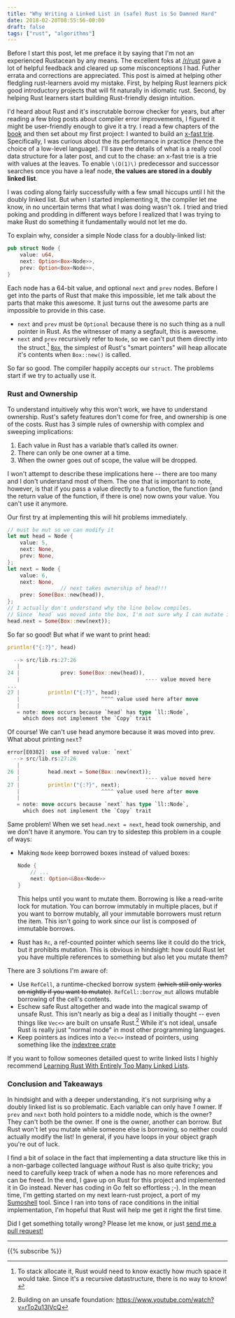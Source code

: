 ```yaml
---
title: "Why Writing a Linked List in (safe) Rust is So Damned Hard" 
date: 2018-02-20T08:55:56-08:00
draft: false
tags: ["rust", "algorithms"]
---
```

Before I start this post, let me preface it by saying that I'm not an experienced Rustacean by any means. The excellent foks at [/r/rust](https://www.reddit.com/r/rust/) gave a lot of helpful feedback and cleared up some misconceptions I had. Futher errata and corrections are appreciated. This post is aimed at helping other fledgling rust-learners avoid my mistake. First, by helping Rust learners pick good introductory projects that will fit naturally in idiomatic rust. Second, by helping Rust learners start building Rust-friendly design intuition.

I'd heard about Rust and it's inscrutable borrow checker for years, but after reading a few blog posts about compiler error improvements, I figured it might be user-friendly enough to give it a try. I read a few chapters of the [book](https://doc.rust-lang.org/book/second-edition/) and then set about my first project: I wanted to build an [x-fast trie](https://en.wikipedia.org/wiki/X-fast_trie). Specifically, I was curious about the its performance in practice (hence the choice of a low-level language). I'll save the details of what is a really cool data structure for a later post, and cut to the chase: an x-fast trie is a trie with values at the leaves. To enable `\(O(1)\)` predecessor and successor searches once you have a leaf node, **the values are stored in a doubly linked list**. 

I was coding along fairly successfully with a few small hiccups until I hit the doubly linked list. But when I started implementing it, the compiler let me know, in no uncertain terms that what I was doing wasn't ok. I tried and tried poking and prodding in different ways before I realized that I was trying to make Rust do something it fundamentally would not let me do.

To explain why, consider a simple Node class for a doubly-linked list:
```rust
pub struct Node {
    value: u64,
    next: Option<Box<Node>>,
    prev: Option<Box<Node>>,
}
```

Each node has a 64-bit value, and optional `next` and `prev` nodes. Before I get into the parts of Rust that make this impossible, let me talk about the parts that make this awesome. It just turns out the awesome parts are impossible to provide in this case. 

- `next` and `prev` must be `Optional` because there is no such thing as a null pointer in Rust. As the witnesser of many a segfault, this is awesome.
- `next` and `prev` recursively refer to `Node`, so we can't put them directly into the struct.[^1] [`Box`](https://doc.rust-lang.org/std/boxed/struct.Box.html), the simplest of Rust's "smart pointers" will heap allocate it's contents when `Box::new()` is called.

So far so good. The compiler happily accepts our `struct`. The problems start if we try to actually use it.

### Rust and Ownership
To understand intuitively why this won't work, we have to understand ownership. Rust's safety features don't come for free, and ownership is one of the costs. Rust has 3 simple rules of ownership with complex and sweeping implications:

1. Each value in Rust has a variable that’s called its owner.
2. There can only be one owner at a time.
3. When the owner goes out of scope, the value will be dropped.

I won't attempt to describe these implications here -- there are too many and I don't understand most of them. The one that is important to note, however, is that if you pass a value directly to a function, the function (and the return value of the function, if there is one) now owns your value. You can't use it anymore.

Our first try at implementing this will hit problems immediately.
```rust
// must be mut so we can modify it
let mut head = Node {
    value: 5,
    next: None,
    prev: None,
};
let next = Node {
    value: 6,
    next: None,
                 // next takes ownership of head!!!
    prev: Some(Box::new(head)),
};
// I actually don't understand why the line below compiles. 
// Since `head` was moved into the box, I'm not sure why I can mutate it.
head.next = Some(Box::new(next));
```
So far so good! But what if we want to print head:
```rust
println!("{:?}", head)
```

```rust
  --> src/lib.rs:27:26
   |
24 |             prev: Some(Box::new(head)),
   |                                        ---- value moved here
...
27 |         println!("{:?}", head);
   |                          ^^^^ value used here after move
   |
   = note: move occurs because `head` has type `ll::Node`, 
     which does not implement the `Copy` trait
```

Of course! We can't use head anymore because it was moved into prev. What about printing `next`?
```rust
error[E0382]: use of moved value: `next`
  --> src/lib.rs:27:26
   |
26 |         head.next = Some(Box::new(next));
   |                                        ---- value moved here
27 |         println!("{:?}", next);
   |                          ^^^^ value used here after move
   |
   = note: move occurs because `next` has type `ll::Node`, 
     which does not implement the `Copy` trait
```
Same problem! When we set `head.next = next`, head took ownership, and we don't have it anymore. You can try to sidestep this problem in a couple of ways:

- Making `Node` keep borrowed boxes instead of valued boxes:

    ```rust
    Node {
        // ...
        next: Option<&Box<Node>>
    }
    ```

    This helps until you want to mutate them. Borrowing is like a read-write lock for mutation. You can borrow immutably in multiple places, but if you want to borrow mutably, all your immutable borrowers must return the item. This isn't going to work since our list is composed of immutable borrows.


- Rust has `Rc`, a ref-counted pointer which seems like it could do the trick, but it prohibits mutation. This is obvious in hindsight: how could Rust let you have multiple references to something but also let you mutate them?

There are 3 solutions I'm aware of:

- Use `RefCell`, a runtime-checked borrow system ~~(which still only works on nightly if you want to mutate)~~. `RefCell::borrow_mut` allows mutable borrowing of the cell's contents. 
- Eschew safe Rust altogether and wade into the magical swamp of unsafe Rust. This isn't nearly as big a deal as I initially thought -- even things like `Vec<>` are built on unsafe Rust.[^2] While it's not ideal, unsafe Rust is really just "normal mode" in most other programming languages. 
- Keep pointers as indices into a `Vec<>` instead of pointers, using something like the [indextree crate](https://github.com/saschagrunert/indextree)

If you want to follow someones detailed quest to write linked lists I highly recommend [Learning Rust With Entirely Too Many Linked Lists](http://cglab.ca/~abeinges/blah/too-many-lists/book/).

### Conclusion and Takeaways

In hindsight and with a deeper understanding, it's not surprising why a doubly linked list is so problematic. Each variable can only have _1_ owner. If `prev` and `next` both hold pointers to a middle node, which is the owner? They can't both be the owner. If one is the owner, another can borrow. But Rust won't let you mutate while someone else is borrowing, so neither could actually modify the list! In general, if you have loops in your object graph you're out of luck.

I find a bit of solace in the fact that implementing a data structure like this in a non-garbage collected language _without_ Rust is also quite tricky; you need to carefully keep track of when a node has no more references and can be freed. In the end, I gave up on Rust for this project and implemented it in Go instead. Never has coding in Go felt so effortless ;-). In the mean time, I'm getting started on my next learn-rust project, a port of my [Sumoshell](https://github.com/SumoLogic/sumoshell) tool. Since I ran into tons of race conditions in the initial implementation, I'm hopeful that Rust will help me get it right the first time.

Did I get something totally wrong? Please let me know, or just [send me a pull request!](https://github.com/rcoh/rcoh-dot-me-v2/blob/master/content/posts/rust-linked-list-basically-impossible.md)

***
{{% subscribe %}}

[^1]: To stack allocate it, Rust would need to know exactly how much space it would take. Since it's a recursive datastructure, there is no way to know!
[^2]: Building on an unsafe foundation: https://www.youtube.com/watch?v=rTo2u13lVcQ
